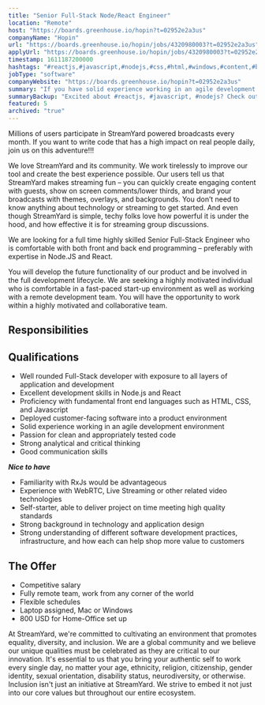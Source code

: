 ```yaml
---
title: "Senior Full-Stack Node/React Engineer"
location: "Remote"
host: "https://boards.greenhouse.io/hopin?t=02952e2a3us"
companyName: "Hopin"
url: "https://boards.greenhouse.io/hopin/jobs/4320980003?t=02952e2a3us"
applyUrl: "https://boards.greenhouse.io/hopin/jobs/4320980003?t=02952e2a3us#app"
timestamp: 1611187200000
hashtags: "#reactjs,#javascript,#nodejs,#css,#html,#windows,#content,#branding,#ui/ux,#scrum"
jobType: "software"
companyWebsite: "https://boards.greenhouse.io/hopin?t=02952e2a3us"
summary: "If you have solid experience working in an agile development environment, Hopin has a job opening for a Senior Full-Stack Node/React Engineer"
summaryBackup: "Excited about #reactjs, #javascript, #nodejs? Check out this job post!"
featured: 5
archived: "true"
---
```


Millions of users participate in StreamYard powered broadcasts every month. If you want to write code that has a high impact on real people daily, join us on this adventure!!! 

We love StreamYard and its community. We work tirelessly to improve our tool and create the best experience possible. Our users tell us that StreamYard makes streaming fun – you can quickly create engaging content with guests, show on screen comments/lower thirds, and brand your broadcasts with themes, overlays, and backgrounds. You don’t need to know anything about technology or streaming to get started. And even though StreamYard is simple, techy folks love how powerful it is under the hood, and how effective it is for streaming group discussions.

We are looking for a full time highly skilled Senior Full-Stack Engineer who is comfortable with both front and back end programming – preferably with expertise in Node.JS and React.

You will develop the future functionality of our product and be involved in the full development lifecycle. We are seeking a highly motivated individual who is comfortable in a fast-paced start-up environment as well as working with a remote development team. You will have the opportunity to work within a highly motivated and collaborative team.

## Responsibilities 

## Qualifications

*   Well rounded Full-Stack developer with exposure to all layers of application and development
*   Excellent development skills in Node.js and React
*   Proficiency with fundamental front end languages such as HTML, CSS, and Javascript
*   Deployed customer-facing software into a product environment
*   Solid experience working in an agile development environment
*   Passion for clean and appropriately tested code
*   Strong analytical and critical thinking
*   Good communication skills

**_Nice to have_**

*   Familiarity with RxJs would be advantageous
*   Experience with WebRTC, Live Streaming or other related video technologies
*   Self-starter, able to deliver project on time meeting high quality standards
*   Strong background in technology and application design
*   Strong understanding of different software development practices, infrastructure, and how each can help shop more value to customers

## The Offer 

*   Competitive salary
*   Fully remote team, work from any corner of the world
*   Flexible schedules
*   Laptop assigned, Mac or Windows             
*   800 USD for Home-Office set up

At StreamYard, we're committed to cultivating an environment that promotes equality, diversity, and inclusion. We are a global community and we believe our unique qualities must be celebrated as they are critical to our innovation. It's essential to us that you bring your authentic self to work every single day, no matter your age, ethnicity, religion, citizenship, gender identity, sexual orientation, disability status, neurodiversity, or otherwise. Inclusion isn't just an initiative at StreamYard. We strive to embed it not just into our core values but throughout our entire ecosystem.
